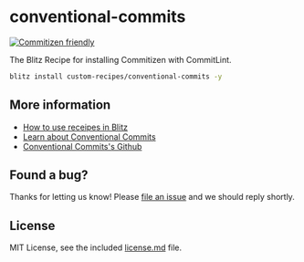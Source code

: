 # conventional-commits

[![Commitizen friendly](https://img.shields.io/badge/commitizen-friendly-brightgreen.svg)](http://commitizen.github.io/cz-cli/)

The Blitz Recipe for installing Commitizen with CommitLint.

```sh
blitz install custom-recipes/conventional-commits -y
```

## More information

- [How to use receipes in Blitz](https://blitzjs.com/docs/using-recipes)
- [Learn about Conventional Commits](https://conventionalcommits.org)
- [Conventional Commits's Github](https://github.com/conventional-commits)

## Found a bug?

Thanks for letting us know! Please [file an issue](../../issues/new?assignees=&labels=&template=bug_report.md&title=) and we should reply shortly.

## License

MIT License, see the included [license.md](license.md) file.
